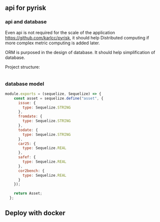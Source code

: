 ## api for pyrisk

### api and database
Even api is not required for the scale of the application https://github.com/karlcc/pyrisk, it should help Distributed computing if more complex metric computing is added later.

ORM is purposed in the design of database. It should help simplification of database.

Project structure:
```

```

### database model
```javascript
module.exports = (sequelize, Sequelize) => {
    const asset = sequelize.define("asset", {
      issue: {
        type: Sequelize.STRING
      },
      fromdate: {
        type: Sequelize.STRING
      },
      todate: {
        type: Sequelize.STRING
      },
      car25: {
        type: Sequelize.REAL
      },
      safef: {
        type: Sequelize.REAL
      },
      cor2bench: {
        type: Sequelize.REAL
      }
    });
  
    return Asset;
  };
```


## Deploy with docker